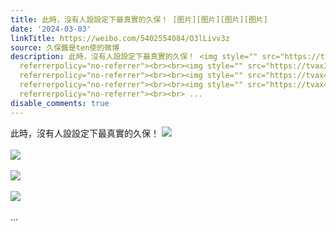 ```yaml
---
title: 此時，沒有人設設定下最真實的久保！ [图片][图片][图片][图片]
date: '2024-03-03'
linkTitle: https://weibo.com/5402554084/O3lLivv3z
source: 久保醬是ten使的微博
description: 此時，沒有人設設定下最真實的久保！ <img style="" src="https://tvax1.sinaimg.cn/large/005TCz76gy1hne8corg79j31a20u0wkr.jpg"
  referrerpolicy="no-referrer"><br><br><img style="" src="https://tvax3.sinaimg.cn/large/005TCz76gy1hne8cpqi9vj31bv0u07bq.jpg"
  referrerpolicy="no-referrer"><br><br><img style="" src="https://tvax4.sinaimg.cn/large/005TCz76gy1hne8cqhi9bj31cx0u0n5c.jpg"
  referrerpolicy="no-referrer"><br><br><img style="" src="https://tvax4.sinaimg.cn/large/005TCz76gy1hne8cysy6wj30q80j640v.jpg"
  referrerpolicy="no-referrer"><br><br> ...
disable_comments: true
---
```

此時，沒有人設設定下最真實的久保！ <img style="" src="https://tvax1.sinaimg.cn/large/005TCz76gy1hne8corg79j31a20u0wkr.jpg" referrerpolicy="no-referrer"><br><br><img style="" src="https://tvax3.sinaimg.cn/large/005TCz76gy1hne8cpqi9vj31bv0u07bq.jpg" referrerpolicy="no-referrer"><br><br><img style="" src="https://tvax4.sinaimg.cn/large/005TCz76gy1hne8cqhi9bj31cx0u0n5c.jpg" referrerpolicy="no-referrer"><br><br><img style="" src="https://tvax4.sinaimg.cn/large/005TCz76gy1hne8cysy6wj30q80j640v.jpg" referrerpolicy="no-referrer"><br><br> ...